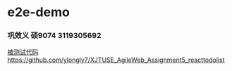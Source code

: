 # e2e-demo
### 巩效义 硕9074 3119305692
[被测试代码https://github.com/ylongly7/XJTUSE_AgileWeb_Assignment5_reacttodolist](https://github.com/ylongly7/XJTUSE_AgileWeb_Assignment5_reacttodolist)